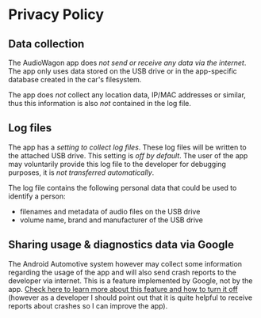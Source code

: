 # Privacy Policy

## Data collection

The AudioWagon app does *not send or receive any data via the internet*. The app only uses data stored on the USB
drive or in the app-specific database created in the car's filesystem.

The app does *not* collect any location data, IP/MAC addresses or similar, thus this information is also *not*
contained in the log file.

## Log files

The app has a *setting to collect log files*. These log files will be written to the attached USB drive. This
setting is *off by default*. The user of the app may voluntarily provide this log file to the developer for debugging
purposes, it is *not transferred automatically*.

The log file contains the following personal data that could be used to identify a person:

- filenames and metadata of audio files on the USB drive
- volume name, brand and manufacturer of the USB drive

## Sharing usage & diagnostics data via Google

The Android Automotive system however may collect some information regarding the usage of the app and will also send
crash reports to the developer via internet. This is a feature implemented by Google, not by the app. [Check here to
learn more about this feature and how to turn it off](https://support.google.com/accounts/answer/6078260?hl=en) (however
as a developer I should point out that it is quite helpful to receive reports about crashes so I can improve the app).

